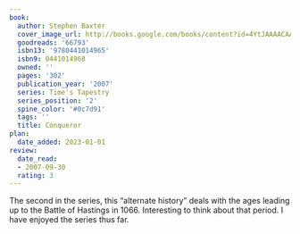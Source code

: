 ```yaml
---
book:
  author: Stephen Baxter
  cover_image_url: http://books.google.com/books/content?id=4YtJAAAACAAJ&printsec=frontcover&img=1&zoom=1&source=gbs_api
  goodreads: '66793'
  isbn13: '9780441014965'
  isbn9: 0441014968
  owned: ''
  pages: '302'
  publication_year: '2007'
  series: Time's Tapestry
  series_position: '2'
  spine_color: '#0c7d91'
  tags: ''
  title: Conqueror
plan:
  date_added: 2023-01-01
review:
  date_read:
  - 2007-09-30
  rating: 3
---
```


The second in the series, this “alternate history” deals with the ages leading up to the Battle of Hastings in 1066. Interesting to think about that period. I have enjoyed the series thus far.
